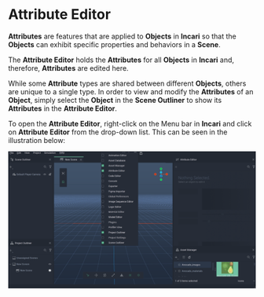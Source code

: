 # Attribute Editor

**Attributes** are features that are applied to **Objects** in **Incari** so that the **Objects** can exhibit specific properties and behaviors in a **Scene**.

The **Attribute Editor** holds the **Attributes** for all **Objects** in **Incari** and, therefore, **Attributes** are edited here.

While some **Attribute** types are shared between different **Objects**, others are unique to a single type. In order to view and modify the **Attributes** of an **Object**, simply select the **Object** in the **Scene Outliner** to show its **Attributes** in the **Attribute Editor**.

To open the **Attribute Editor**, right-click on the Menu bar in **Incari** and click on **Attribute Editor** from the drop-down list. This can be seen in the illustration below:

![](../.gitbook/assets/attributeditorimage20241.png)

